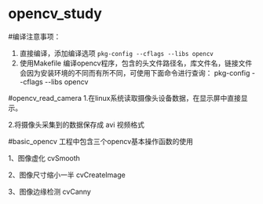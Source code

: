 # opencv_study

#编译注意事项：
1. 直接编译，添加编译选项 `pkg-config --cflags --libs opencv`
2. 使用Makefile 编译opencv程序，包含的头文件路径名，库文件名，链接文件
   会因为安装环境的不同而有所不同，可使用下面命令进行查询：
		pkg-config --cflags --libs opencv


#opencv_read_camera
1.在linux系统读取摄像头设备数据，在显示屏中直接显示。

2.将摄像头采集到的数据保存成 avi 视频格式


#basic_opencv
工程中包含三个opencv基本操作函数的使用

1、图像虚化 cvSmooth

2、图像尺寸缩小一半 cvCreateImage

3、图像边缘检测 cvCanny


